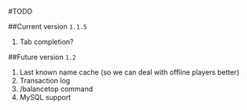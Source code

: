 #TODO

##Current version `1.1.5`
1. Tab completion?

##Future version `1.2`
1. Last known name cache (so we can deal with offline players better)
2. Transaction log
3. /balancetop command
4. MySQL support
